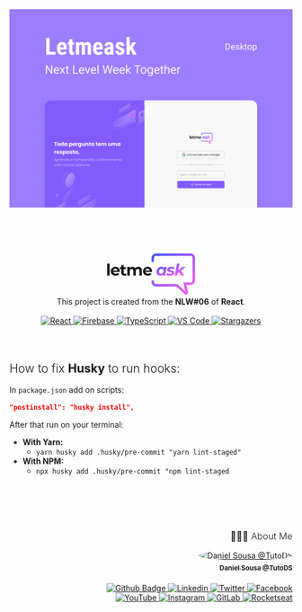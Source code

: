 <div align="center">
<a href=#"><img src="public/media/letmeask.jpg" alt="Letmeask" width="800px" /></a>

<br /><br />

<div style="font-weight: 300; margin-top: 30px">
<a href="#">
<svg width="157" height="75" viewBox="0 0 157 75" fill="none"
	xmlns="http://www.w3.org/2000/svg"><path d="M0 18.999H4.47282V40.2735H0V18.999Z" fill="currentColor" /><path
	d="M22.5872 32.6181C22.5872 32.6755 22.5585 33.0769 22.5012 33.8223H10.8317C11.042 34.7781 11.5389 35.5331 12.3226 36.0874C13.1063 36.6417 14.0812 36.9189 15.2472 36.9189C16.05 36.9189 16.7572 36.8042 17.3689 36.5748C17.9997 36.3264 18.5827 35.9441 19.1179 35.428L21.4977 38.0084C20.0449 39.6714 17.9232 40.5029 15.1325 40.5029C13.3931 40.5029 11.8543 40.1684 10.5163 39.4994C9.1783 38.8113 8.14611 37.8651 7.41975 36.6609C6.6934 35.4566 6.33022 34.0899 6.33022 32.5608C6.33022 31.0507 6.68384 29.6936 7.39108 28.4894C8.11744 27.266 9.10184 26.3199 10.3443 25.6508C11.6059 24.9627 13.0108 24.6187 14.5591 24.6187C16.0691 24.6187 17.4358 24.9436 18.6591 25.5935C19.8825 26.2434 20.8382 27.18 21.5263 28.4033C22.2336 29.6076 22.5872 31.0125 22.5872 32.6181ZM14.5877 28.0019C13.5747 28.0019 12.7241 28.2887 12.0359 28.8621C11.3478 29.4355 10.9273 30.2192 10.7744 31.2132H18.3724C18.2195 30.2384 17.799 29.4642 17.1109 28.8908C16.4227 28.2982 15.5817 28.0019 14.5877 28.0019Z"
	fill="currentColor" /><path
	d="M34.3673 39.5281C33.9277 39.853 33.3829 40.1015 32.733 40.2735C32.1022 40.4264 31.4332 40.5029 30.726 40.5029C28.891 40.5029 27.4669 40.0346 26.4539 39.098C25.4599 38.1614 24.9629 36.7851 24.9629 34.9692V28.6327H22.5832V25.1921H24.9629V21.4361H29.4357V25.1921H33.2778V28.6327H29.4357V34.9119C29.4357 35.5618 29.5982 36.0683 29.9232 36.4315C30.2672 36.7755 30.7451 36.9476 31.3568 36.9476C32.064 36.9476 32.6661 36.7564 33.1631 36.3741L34.3673 39.5281Z"
	fill="currentColor" /><path
	d="M55.4862 24.6187C57.4168 24.6187 58.9459 25.1921 60.0737 26.339C61.2206 27.4667 61.794 29.1679 61.794 31.4426V40.2735H57.3212V32.1307C57.3212 30.9074 57.0631 29.9994 56.5471 29.4069C56.0501 28.7952 55.3333 28.4894 54.3967 28.4894C53.3454 28.4894 52.5139 28.8334 51.9022 29.5216C51.2905 30.1906 50.9847 31.1941 50.9847 32.5321V40.2735H46.5119V32.1307C46.5119 29.7031 45.537 28.4894 43.5873 28.4894C42.5552 28.4894 41.7332 28.8334 41.1216 29.5216C40.5099 30.1906 40.2041 31.1941 40.2041 32.5321V40.2735H35.7312V24.848H40.0034V26.6257C40.5768 25.9758 41.2745 25.4788 42.0964 25.1348C42.9375 24.7907 43.855 24.6187 44.8489 24.6187C45.9384 24.6187 46.9228 24.8385 47.8021 25.2781C48.6814 25.6986 49.3886 26.3199 49.9238 27.1418C50.5546 26.339 51.3479 25.7177 52.3036 25.2781C53.2785 24.8385 54.3393 24.6187 55.4862 24.6187Z"
	fill="currentColor" /><path
	d="M79.9344 32.6181C79.9344 32.6755 79.9057 33.0769 79.8484 33.8223H68.1789C68.3891 34.7781 68.8861 35.5331 69.6698 36.0874C70.4535 36.6417 71.4284 36.9189 72.5944 36.9189C73.3972 36.9189 74.1044 36.8042 74.7161 36.5748C75.3469 36.3264 75.9299 35.9441 76.4651 35.428L78.8448 38.0084C77.3921 39.6714 75.2704 40.5029 72.4797 40.5029C70.7402 40.5029 69.2015 40.1684 67.8635 39.4994C66.5255 38.8113 65.4933 37.8651 64.7669 36.6609C64.0406 35.4566 63.6774 34.0899 63.6774 32.5608C63.6774 31.0507 64.031 29.6936 64.7383 28.4894C65.4646 27.266 66.449 26.3199 67.6915 25.6508C68.953 24.9627 70.3579 24.6187 71.9062 24.6187C73.4163 24.6187 74.783 24.9436 76.0063 25.5935C77.2297 26.2434 78.1854 27.18 78.8735 28.4033C79.5807 29.6076 79.9344 31.0125 79.9344 32.6181ZM71.9349 28.0019C70.9218 28.0019 70.0712 28.2887 69.3831 28.8621C68.695 29.4355 68.2745 30.2192 68.1215 31.2132H75.7196C75.5667 30.2384 75.1462 29.4642 74.458 28.8908C73.7699 28.2982 72.9289 28.0019 71.9349 28.0019Z"
	fill="currentColor" /><path
	d="M106.086 24.848L103.018 40.2735H98.7747L99.0615 38.7539C97.7808 39.9199 96.2038 40.5029 94.3306 40.5029C93.1264 40.5029 92.0177 40.2257 91.0047 39.6714C89.9916 39.1171 89.1792 38.3238 88.5675 37.2916C87.975 36.2403 87.6787 35.0074 87.6787 33.593C87.6787 31.8918 88.0514 30.3626 88.7969 29.0055C89.5615 27.6292 90.5937 26.5588 91.8935 25.7942C93.1933 25.0105 94.6269 24.6187 96.1943 24.6187C98.5645 24.6187 100.237 25.3928 101.212 26.9411L101.613 24.848H106.086ZM95.7068 36.8042C96.5861 36.8042 97.3698 36.594 98.0579 36.1734C98.7461 35.7338 99.2813 35.1317 99.6636 34.3671C100.046 33.6025 100.237 32.7233 100.237 31.7293C100.237 30.678 99.9216 29.8465 99.2908 29.2348C98.6792 28.6232 97.819 28.3173 96.7104 28.3173C95.8311 28.3173 95.0474 28.5372 94.3593 28.9768C93.6711 29.3973 93.1359 29.9899 92.7536 30.7544C92.3713 31.519 92.1802 32.3983 92.1802 33.3923C92.1802 34.4436 92.486 35.2751 93.0977 35.8867C93.7285 36.4984 94.5982 36.8042 95.7068 36.8042Z"
	fill="url(#paint0_linear)" /><path
	d="M111.632 40.5029C110.294 40.5029 109.023 40.3595 107.819 40.0728C106.634 39.767 105.707 39.3751 105.038 38.8973L106.758 35.6573C107.427 36.097 108.239 36.4506 109.195 36.7182C110.17 36.9858 111.145 37.1196 112.119 37.1196C113.133 37.1196 113.888 36.9954 114.385 36.7469C114.882 36.4793 115.13 36.1065 115.13 35.6287C115.13 35.2464 114.91 34.9692 114.471 34.7972C114.031 34.6252 113.324 34.4436 112.349 34.2524C111.24 34.0422 110.323 33.8128 109.596 33.5643C108.889 33.3158 108.268 32.9144 107.733 32.3601C107.217 31.7866 106.959 31.0125 106.959 30.0376C106.959 28.3364 107.666 27.008 109.08 26.0523C110.514 25.0965 112.387 24.6187 114.7 24.6187C115.77 24.6187 116.812 24.7333 117.825 24.9627C118.838 25.1921 119.698 25.5075 120.406 25.9089L118.8 29.1775C117.538 28.3938 116.019 28.0019 114.241 28.0019C113.266 28.0019 112.521 28.1453 112.005 28.432C111.508 28.7187 111.259 29.0819 111.259 29.5216C111.259 29.923 111.479 30.2192 111.919 30.4104C112.358 30.5824 113.094 30.7736 114.127 30.9838C115.216 31.1941 116.105 31.4235 116.793 31.6719C117.5 31.9013 118.112 32.2932 118.628 32.8475C119.144 33.4018 119.402 34.1568 119.402 35.1126C119.402 36.8329 118.676 38.1614 117.223 39.098C115.79 40.0346 113.926 40.5029 111.632 40.5029Z"
	fill="url(#paint1_linear)" /><path
	d="M131.595 31.5573L136.899 40.2735H131.71L128.04 34.2811L125.316 36.5462L124.57 40.2735H120.097L124.341 18.999H128.814L126.434 30.8978L133.831 24.848H139.652L131.595 31.5573Z"
	fill="url(#paint2_linear)" /><path
	d="M81.0842 15.9024V8.73438C81.0842 5.56737 83.6516 3 86.8186 3H148.463C151.63 3 154.198 5.56737 154.198 8.73438V48.8751C154.198 52.0421 151.63 54.6094 148.463 54.6094H138.428L141.782 70.2603C142.075 71.6282 140.436 72.563 139.408 71.6141L124.092 57.4766H86.8186C83.6516 57.4766 81.0842 54.9093 81.0842 51.7422V48.8751"
	stroke="url(#paint3_linear)" stroke-width="4.30079" /><defs><linearGradient id="paint0_linear" x1="87.6787" y1="18.999" x2="99.7578"
		y2="53.1105" gradientUnits="userSpaceOnUse"><stop stop-color="#485BFF" /><stop offset="1" stop-color="#FF59F8" /></linearGradient><linearGradient id="paint1_linear" x1="87.6787" y1="18.999" x2="99.7578"
		y2="53.1105" gradientUnits="userSpaceOnUse"><stop stop-color="#485BFF" /><stop offset="1" stop-color="#FF59F8" /></linearGradient><linearGradient id="paint2_linear" x1="87.6787" y1="18.999" x2="99.7578"
		y2="53.1105" gradientUnits="userSpaceOnUse"><stop stop-color="#485BFF" /><stop offset="1" stop-color="#FF59F8" /></linearGradient><linearGradient id="paint3_linear" x1="81.0842" y1="3" x2="141.295"
		y2="77.547" gradientUnits="userSpaceOnUse"><stop stop-color="#485BFF" /><stop offset="1" stop-color="#FF59F8" /></linearGradient></defs></svg>
</a>
</div>
</div>
<div align="center">This project is created from the <strong>NLW#06</strong> of <strong>React</strong>.</div>

<br />
<div align="center">
  	<a href="#">
  		<img src="https://img.shields.io/badge/React%20-%2320232a.svg?&style=for-the-badge&logo=react&logoColor=61DAFB" alt="React"/>
	</a>
  	<a href="#">
  		<img src="https://img.shields.io/badge/Rirebase%20-%2320232a.svg?&style=for-the-badge&logo=firebase&logoColor=FFCA28" alt="Firebase"/>
	</a>
	<a href="#">
		<img src="https://img.shields.io/badge/typescript%20-%23007ACC.svg?&style=for-the-badge&logo=typescript&logoColor=white" alt="TypeScript" />
	</a>
	<a href="#">
		<img src="https://img.shields.io/badge/Visual_Studio_Code-0078D4?style=for-the-badge&logo=visual%20studio%20code&logoColor=white" alt="VS Code" />
	</a>
	<a href="https://github.com/TutoDS/nlw06-react/stargazers">
    	<img alt="Stargazers" src="https://img.shields.io/github/stars/TutoDS/nlw06-react?style=for-the-badge">
	</a>
</div>

<br />
<br />

<h2 style="font-weight:300">How to fix <strong>Husky</strong> to run hooks:</h2>

In `package.json` add on scripts:

```json
"postinstall": "husky install",
```

After that run on your terminal:

-   **With Yarn:**
    -   `yarn husky add .husky/pre-commit "yarn lint-staged"`
-   **With NPM:**
    -   `npx husky add .husky/pre-commit "npm lint-staged`

<br /><br />

<div align="right" style="margin-top: 50px">
<h3 style="font-weight: 300">
🧑🏻‍💻 About Me
</h3>

<a href="https://github.com/TutoDS" alt="TutoDS">
<img src="https://github.com/tutods.png" alt="Daniel Sousa @TutoDS" width="100px" style="border-radius: 100%">
<br />
 <sub><b>Daniel Sousa @TutoDS</b></sub>
</a>

<div style="margin: 20px 0" />

<a href="https://github.com/TutoDS">
      <img alt="Github Badge" src="https://img.shields.io/badge/-Github-1E4174?style=for-the-badge&logo=Github&logoColor=white&link=https://github.com/solrachix" />
</a>
<a href="https://www.linkedin.com/in/daniel-sousa-tutods/">
      <img alt="Linkedin" src="https://img.shields.io/badge/Linkedin-1E4174?style=for-the-badge&logo=Linkedin&logoColor=white" />
</a>
<a href="https://twitter.com/tutods/">
      <img alt="Twitter" src="https://img.shields.io/badge/Twitter-1E4174?style=for-the-badge&logo=twitter&logoColor=white" />
</a>
<a href="https://facebook.com/tutods2014">
      <img alt="Facebook" src="https://img.shields.io/badge/Facebook-1E4174?style=for-the-badge&logo=facebook&logoColor=white" />
</a>
<br />

<a href="https://youtube.com/tutods2014">
      <img alt="YouTube" src="https://img.shields.io/badge/YouTube-1E4174?style=for-the-badge&logo=youtube&logoColor=white" />
</a>
<a href="https://instagram.com/tutods2014">
      <img alt="Instagram" src="https://img.shields.io/badge/Instagram-1E4174?style=for-the-badge&logo=Instagram&logoColor=white" />
</a>
<a href="https://gitlab.com/jdaniel.asousa">
      <img alt="GitLab" src="https://img.shields.io/badge/GitLab-1E4174?style=for-the-badge&logo=GitLab&logoColor=white" />
</a>
<a href="https://app.rocketseat.com.br/me/tutods14">
      <img alt="Rocketseat" src="https://img.shields.io/badge/Rocketseat-1E4174?style=for-the-badge&logo=data:image/png;base64,iVBORw0KGgoAAAANSUhEUgAAABAAAAAQCAMAAAAoLQ9TAAAALVBMVEVHcExxWsF0XMJzXMJxWcFsUsD///9jRrzY0u6Xh9Gsn9n39fyMecy0qd2bjNJWBT0WAAAABHRSTlMA2Do606wF2QAAAGlJREFUGJVdj1cWwCAIBLEsRU3uf9xobDH8+GZwUYi8i6ucJwrxKE+7D0G9Q4vlYqtmCSjndr4CgCgzlyFgfKfKCVO0LrPKjmiqMxGXkJwNnXskqWG+1oSM+BSwD8f29YLNjvx/OQrn+g99oQSoNmt3PgAAAABJRU5ErkJggg==" />
</a>

</div>
